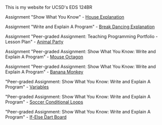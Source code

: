 This is my website for UCSD's EDS 124BR

Assignment "Show What You Know" - [House Explanation](https://youtu.be/D3JqeSuQYHI)

Assignment "Write and Explain A Program" - [Break Dancing Explanation](https://youtu.be/Wa1fy3IHwGQ)

Assignment "Peer-graded Assignment: Teaching Programming Portfolio - Lesson Plan" - [Animal Party](https://youtu.be/h9FJ4EiGEFg)

Assignment "Peer-graded Assignment: Show What You Know: Write and Explain A Program" - [Mouse Octagon](https://youtu.be/VTvvfHGpfzI)

Assignment "Peer-graded Assignment: Show What You Know: Write and Explain A Program" - [Banana Monkey](https://youtu.be/OMGn1R6B9CE)

"Peer-graded Assignment: Show What You Know: Write and Explain A Program" - [Variables](https://youtu.be/Ml1rXUC81oM)

"Peer-graded Assignment: Show What You Know: Write and Explain A Program" - [Soccer Conditional Loops](https://youtu.be/gWCfdeTNhdc)

"Peer-graded Assignment: Show What You Know: Write and Explain A Program" - [If-Else Dart Board](https://youtu.be/dly0kHvOmAo)

